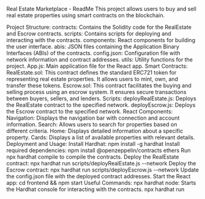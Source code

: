 Real Estate Marketplace - ReadMe
This project allows users to buy and sell real estate properties using smart contracts on the blockchain.

Project Structure:
contracts: Contains the Solidity code for the RealEstate and Escrow contracts.
scripts: Contains scripts for deploying and interacting with the contracts.
components: React components for building the user interface.
abis: JSON files containing the Application Binary Interfaces (ABIs) of the contracts.
config.json: Configuration file with network information and contract addresses.
utils: Utility functions for the project.
App.js: Main application file for the React app.
Smart Contracts:
RealEstate.sol: This contract defines the standard ERC721 token for representing real estate properties. It allows users to mint, own, and transfer these tokens.
Escrow.sol: This contract facilitates the buying and selling process using an escrow system. It ensures secure transactions between buyers, sellers, and lenders.
Scripts:
deployRealEstate.js: Deploys the RealEstate contract to the specified network.
deployEscrow.js: Deploys the Escrow contract to the specified network.
React Components:
Navigation: Displays the navigation bar with connection and account information.
Search: Allows users to search for properties based on different criteria.
Home: Displays detailed information about a specific property.
Cards: Displays a list of available properties with relevant details.
Deployment and Usage:
Install Hardhat: npm install -g hardhat
Install required dependencies: npm install @openzeppelin/contracts ethers
Run npx hardhat compile to compile the contracts.
Deploy the RealEstate contract: npx hardhat run scripts/deployRealEstate.js --network <network>
Deploy the Escrow contract: npx hardhat run scripts/deployEscrow.js --network <network>
Update the config.json file with the deployed contract addresses.
Start the React app: cd frontend && npm start
Useful Commands:
npx hardhat node: Starts the Hardhat console for interacting with the contracts.
npx hardhat run <script>: Executes a specific script in the scripts directory.
npm start: Starts the React application.
Contributing:
We encourage contributions to this project. Please fork the repository, make your changes, and submit a pull request.

License:
This project is licensed under the Unlicense.
